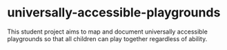 # universally-accessible-playgrounds
This student project aims to map and document universally accessible playgrounds so that all children can play together regardless of ability.
